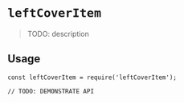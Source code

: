 # `leftCoverItem`

> TODO: description

## Usage

```
const leftCoverItem = require('leftCoverItem');

// TODO: DEMONSTRATE API
```
